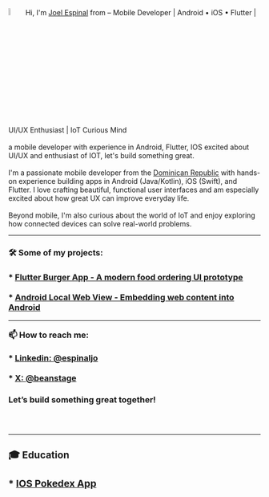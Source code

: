 
<img src="https://raw.githubusercontent.com/MartinHeinz/MartinHeinz/master/wave.gif" width="6%" height="6%"/>
  Hi, I'm   <a href="https://www.linkedin.com/in/espinaljo"> Joel Espinal<a/> from – Mobile Developer | Android • iOS • Flutter | UI/UX Enthusiast | IoT Curious Mind
<br/>
<br/>   
  a mobile developer with experience in Android, Flutter, IOS excited about UI/UX and enthusiast of IOT, let's build something great.
<br/>
<br/>
  I'm a passionate mobile developer from the <a href="https://www.google.com/search?q=dominican+republic&rlz=1C5CHFA_enDO1083DO1083&oq=dominican+republic&gs_lcrp=EgZjaHJvbWUyBggAEEUYOTIHCAEQLhiABDIGCAIQRRhAMggIAxBFGCcYOzIGCAQQRRg7Mg0IBRAAGJECGIAEGIoFMg0IBhAAGJECGIAEGIoFMg0IBxAAGJECGIAEGIoF0gEIMzY5MWowajeoAgCwAgA&sourceid=chrome&ie=UTF-8">Dominican Republic<a/> with hands-on experience building apps in Android (Java/Kotlin), iOS (Swift), and Flutter. I love crafting beautiful, functional     user interfaces and am especially excited about how great UX can improve everyday life.
<br/>
<br/>
Beyond mobile, I'm also curious about the world of IoT and enjoy exploring how connected devices can solve real-world problems.
<br/>
<hr/>
<h3>🛠️ Some of my projects:<h3/>
  * <a href="https://github.com/JoelEspinal/burger_app">Flutter Burger App - A modern food ordering UI prototype<a/>
  <br/>
  <br/>
  * <a href="https://github.com/JoelEspinal/android_local_webview">Android Local Web View - Embedding web content into Android<a/>
<br/>
<hr/>
  📫 How to reach me: 
  <br/>
  <br/>
      * <a href="https://www.linkedin.com/in/espinaljo">Linkedin: @espinaljo<a/>
  <br/>      
  <br/>
      * <a href="https://x.com/beanstage">X: @beanstage<a/>
<br/>
<h4>
  Let’s build something great together!
<h4/>
  
<br/>
<hr/>

<h3>🎓 Education<h3/>
  * <a href="https://github.com/JoelEspinal/Dex">IOS Pokedex App<a/>
 
<!---
JoelEspinal/JoelEspinal is a ✨ special ✨ repository because its `README.md` (this file) appears on your GitHub profile.
You can click the Preview link to take a look at your changes.
--->
